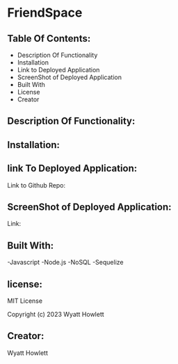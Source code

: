 # FriendSpace

## Table Of Contents:

- Description Of Functionality
- Installation
- Link to Deployed Application
- ScreenShot of Deployed Application
- Built With
- License
- Creator

## Description Of Functionality:

## Installation:

## link To Deployed Application:

Link to Github Repo:

## ScreenShot of Deployed Application:

Link:

## Built With:

-Javascript
-Node.js
-NoSQL
-Sequelize

## license:

MIT License

Copyright (c) 2023 Wyatt Howlett

## Creator:

Wyatt Howlett
